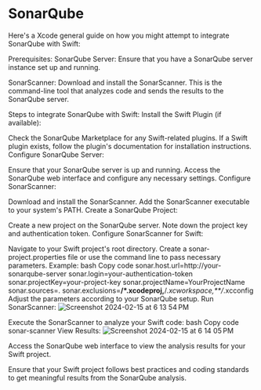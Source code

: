 # SonarQube
Here's a Xcode general guide on how you might attempt to integrate SonarQube with Swift:

Prerequisites:
SonarQube Server: Ensure that you have a SonarQube server instance set up and running.

SonarScanner: Download and install the SonarScanner. This is the command-line tool that analyzes code and sends the results to the SonarQube server.

Steps to integrate SonarQube with Swift:
Install the Swift Plugin (if available):

Check the SonarQube Marketplace for any Swift-related plugins.
If a Swift plugin exists, follow the plugin's documentation for installation instructions.
Configure SonarQube Server:

Ensure that your SonarQube server is up and running.
Access the SonarQube web interface and configure any necessary settings.
Configure SonarScanner:

Download and install the SonarScanner.
Add the SonarScanner executable to your system's PATH.
Create a SonarQube Project:

Create a new project on the SonarQube server. Note down the project key and authentication token.
Configure SonarScanner for Swift:

Navigate to your Swift project's root directory.
Create a sonar-project.properties file or use the command line to pass necessary parameters. Example:
bash
Copy code
sonar.host.url=http://your-sonarqube-server
sonar.login=your-authentication-token
sonar.projectKey=your-project-key
sonar.projectName=YourProjectName
sonar.sources=.
sonar.exclusions=**/*.xcodeproj,**/*.xcworkspace,**/*.xcconfig
Adjust the parameters according to your SonarQube setup.
Run SonarScanner:
![Screenshot 2024-02-15 at 6 13 54 PM](https://github.com/cizodevahm/SonarQube/assets/93611338/9a27eb8c-2f23-4813-a05a-97c90919dd9d)

Execute the SonarScanner to analyze your Swift code:
bash
Copy code
sonar-scanner
View Results:
![Screenshot 2024-02-15 at 6 14 05 PM](https://github.com/cizodevahm/SonarQube/assets/93611338/bbd39962-9b78-4a84-a33f-0719c43e1f45)

Access the SonarQube web interface to view the analysis results for your Swift project.


Ensure that your Swift project follows best practices and coding standards to get meaningful results from the SonarQube analysis.
